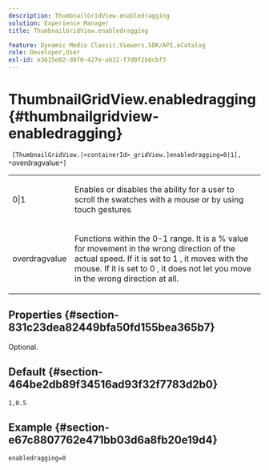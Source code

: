 ```yaml
---
description: ThumbnailGridView.enabledragging
solution: Experience Manager
title: ThumbnailGridView.enabledragging

feature: Dynamic Media Classic,Viewers,SDK/API,eCatalog
role: Developer,User
exl-id: e3615e82-d8f0-427e-ab32-f7d0f2b6cbf3
---
```

# ThumbnailGridView.enabledragging{#thumbnailgridview-enabledragging}

 ` [ThumbnailGridView.|<containerId>_gridView.]enabledragging=0|1[, *`overdragvalue`*]`

<table id="table_B1363BFD20204093AAB326A1AB503B93"> 
 <tbody> 
  <tr> 
   <td> <p> <span class="codeph"> 0|1 </span> </p> </td> 
   <td> <p> Enables or disables the ability for a user to scroll the swatches with a mouse or by using touch gestures </p> </td> 
  </tr> 
  <tr> 
   <td> <p> <span class="codeph"> <span class="varname"> overdragvalue </span> </span> </p> </td> 
   <td> <p> Functions within the <span class="codeph"> 0-1 </span> range. It is a <span class="codeph"> % </span> value for movement in the wrong direction of the actual speed. If it is set to <span class="codeph"> 1 </span>, it moves with the mouse. If it is set to <span class="codeph"> 0 </span>, it does not let you move in the wrong direction at all. </p> </td> 
  </tr> 
 </tbody> 
</table>

## Properties {#section-831c23dea82449bfa50fd155bea365b7}

Optional.

## Default {#section-464be2db89f34516ad93f32f7783d2b0}

`1,0.5`

## Example {#section-e67c8807762e471bb03d6a8fb20e19d4}

`enabledragging=0`
